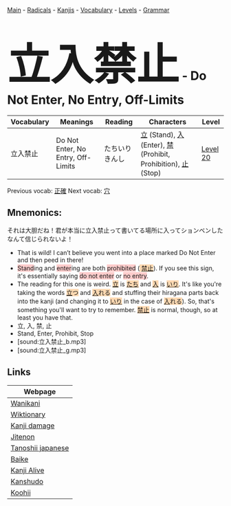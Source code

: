 <style> bigfont {font-size: 100px}</style>
[Main](../README.md) -
[Radicals](../radicals.md) -
[Kanjis](../kanjis.md) -
[Vocabulary](../vocabulary.md) -
[Levels](../levels.md) -
[Grammar](../grammar.md)
# <bigfont> 立入禁止</bigfont> - Do Not Enter, No Entry, Off-Limits 

| Vocabulary | Meanings | Reading | Characters | Level |
| --- | --- | --- | --- | --- |
| 立入禁止 | Do Not Enter, No Entry, Off-Limits | たちいりきんし |  [立](../kanjis/立.md) (Stand), [入](../kanjis/入.md) (Enter), [禁](../kanjis/禁.md) (Prohibit, Prohibition), [止](../kanjis/止.md) (Stop) | [Level 20](../levels/wk_level20.md) |

Previous vocab: [正確](正確.md) Next vocab: [穴](穴.md) 

## Mnemonics:
それは大胆だね！君が本当に立入禁止って書いてる場所に入ってションベンしたなんて信じられないよ！
* That is wild! I can’t believe you went into a place marked Do Not Enter and then peed in there!
* <span style="background-color:#ffcccb"> Stand</span>ing and <span style="background-color:#ffcccb"> enter</span>ing are both <span style="background-color:#ffcccb"> prohibited</span> (<span style="background-color:#fed8b1"> [禁止](https://jisho.org/search/禁止)</span>). If you see this sign, it's essentially saying <span style="background-color:#ffcccb"> do not enter</span> or <span style="background-color:#ffcccb"> no entry</span>.
* The reading for this one is weird. <span style="background-color:#fed8b1"> [立](https://jisho.org/search/立)</span> is <span style="background-color:#fed8b1"> [たち](https://jisho.org/search/たち)</span> and <span style="background-color:#fed8b1"> [入](https://jisho.org/search/入)</span> is <span style="background-color:#fed8b1"> [いり](https://jisho.org/search/いり)</span>. It's like you're taking the words <span style="background-color:#fed8b1"> [立](https://jisho.org/search/立)つ</span> and <span style="background-color:#fed8b1"> [入](https://jisho.org/search/入)れる</span> and stuffing their hiragana parts back into the kanji (and changing it to <span style="background-color:#fed8b1"> [いり](https://jisho.org/search/いり)</span> in the case of <span style="background-color:#fed8b1"> [入](https://jisho.org/search/入)れる</span>). So, that's something you'll want to try to remember. <span style="background-color:#fed8b1"> [禁止](https://jisho.org/search/禁止)</span> is normal, though, so at least you have that.
* 立, 入, 禁, 止
* Stand, Enter, Prohibit, Stop
* [sound:立入禁止_b.mp3]
* [sound:立入禁止_g.mp3]


## Links 

| Webpage |
| --- |
| [Wanikani          ](https://www.wanikani.com/kanji/立入禁止) |
| [Wiktionary        ](https://en.wiktionary.org/wiki/立入禁止) |
| [Kanji damage      ](http://www.kanjidamage.com/kanji/search?utf8=✓&q=立入禁止) |
| [Jitenon           ](https://jitenon.com/kanji/立入禁止) |
| [Tanoshii japanese ](https://www.tanoshiijapanese.com/dictionary/kanji.cfm?k=立入禁止) |
| [Baike             ](https://baike.baidu.com/item/立入禁止) |
| [Kanji Alive       ](https://app.kanjialive.com/立入禁止) |
| [Kanshudo          ](https://www.kanshudo.com/searchmn?q=立入禁止) |
| [Koohii            ](https://kanji.koohii.com/study/kanji/立入禁止) |
